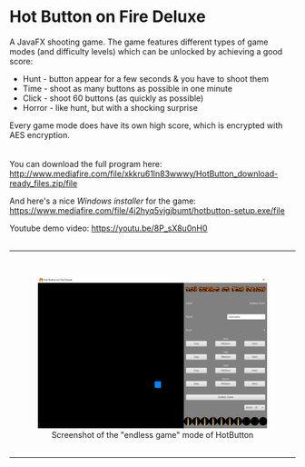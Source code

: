 # Hot Button on Fire Deluxe
A JavaFX shooting game. The game features different types of game modes (and difficulty levels) which can be unlocked by achieving a good score:
 * Hunt - button appear for a few seconds & you have to shoot them
 * Time - shoot as many buttons as possible in one minute
 * Click - shoot 60 buttons (as quickly as possible)
 * Horror - like hunt, but with a shocking surprise

Every game mode does have its own high score, which is encrypted with AES encryption.
<br><br><br>
You can download the full program here: http://www.mediafire.com/file/xkkru61ln83wwwy/HotButton_download-ready_files.zip/file

And here's a nice *Windows installer* for the game: https://www.mediafire.com/file/4j2hyq5vjgjbumt/hotbutton-setup.exe/file

Youtube demo video: https://youtu.be/8P_sX8u0nH0
<br><br>
<hr>
<br>
<p align="center">
<img src="https://raw.githubusercontent.com/gh28942/hotbutton/master/screenshot/hotbutton_screenshot.jpg" width="80%">
<br>Screenshot of the "endless game" mode of HotButton</br>
<br>
</p>
<hr>

